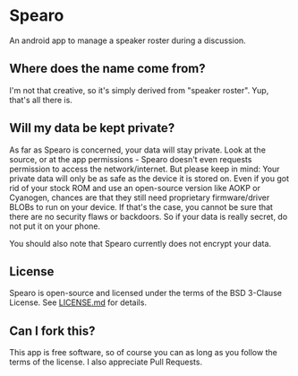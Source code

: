 # Spearo

An android app to manage a speaker roster during a discussion.

## Where does the name come from?

I'm not that creative, so it's simply derived from "speaker roster". Yup, that's all there is.

## Will my data be kept private?

As far as Spearo is concerned, your data will stay private. Look at the source, or at the app permissions - Spearo doesn't even requests permission to access the network/internet. But please keep in mind: Your private data will only be as safe as the device it is stored on. Even if you got rid of your stock ROM and use an open-source version like AOKP or Cyanogen, chances are that they still need proprietary firmware/driver BLOBs to run on your device. If that's the case, you cannot be sure that there are no security flaws or backdoors. So if your data is really secret, do not put it on your phone.

You should also note that Spearo currently does not encrypt your data.

## License

Spearo is open-source and licensed under the terms of the BSD 3-Clause License. See [LICENSE.md](LICENSE.md) for details.

## Can I fork this?

This app is free software, so of course you can as long as you follow the terms of the license. I also appreciate Pull Requests.
